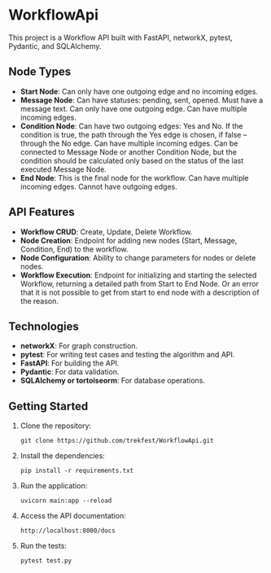 # WorkflowApi
This project is a Workflow API built with FastAPI, networkX, pytest, Pydantic, and SQLAlchemy.

## Node Types

- **Start Node**: Can only have one outgoing edge and no incoming edges.
- **Message Node**: Can have statuses: pending, sent, opened. Must have a message text. Can only have one outgoing edge. Can have multiple incoming edges.
- **Condition Node**: Can have two outgoing edges: Yes and No. If the condition is true, the path through the Yes edge is chosen, if false – through the No edge. Can have multiple incoming edges. Can be connected to Message Node or another Condition Node, but the condition should be calculated only based on the status of the last executed Message Node.
- **End Node**: This is the final node for the workflow. Can have multiple incoming edges. Cannot have outgoing edges.

## API Features

- **Workflow CRUD**: Create, Update, Delete Workflow.
- **Node Creation**: Endpoint for adding new nodes (Start, Message, Condition, End) to the workflow.
- **Node Configuration**: Ability to change parameters for nodes or delete nodes.
- **Workflow Execution**: Endpoint for initializing and starting the selected Workflow, returning a detailed path from Start to End Node. Or an error that it is not possible to get from start to end node with a description of the reason.

## Technologies

- **networkX**: For graph construction.
- **pytest**: For writing test cases and testing the algorithm and API.
- **FastAPI**: For building the API.
- **Pydantic**: For data validation.
- **SQLAlchemy or tortoiseorm**: For database operations.

## Getting Started

1. Clone the repository:
    ```
    git clone https://github.com/trekfest/WorkflowApi.git
    ```
2. Install the dependencies:
    ```
    pip install -r requirements.txt
    ```
3. Run the application:
    ```
    uvicorn main:app --reload
    ```
4. Access the API documentation:
    ```
    http://localhost:8000/docs
    ```

5.  Run the tests:
    ```
    pytest test.py
    ```